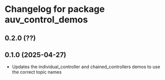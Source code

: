 # Changelog for package auv_control_demos

## 0.2.0 (??)

## 0.1.0 (2025-04-27)

- Updates the individual_controller and chained_controllers demos to use the
correct topic names
